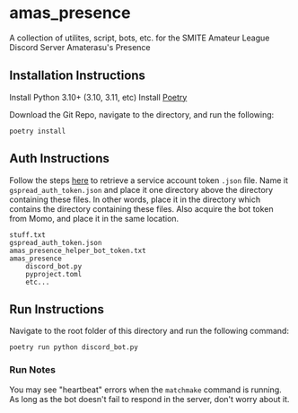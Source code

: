 # amas_presence
A collection of utilites, script, bots, etc. for the SMITE Amateur League Discord Server Amaterasu's Presence

## Installation Instructions
Install Python 3.10+ (3.10, 3.11, etc)
Install [Poetry](https://python-poetry.org/docs/#installation)

Download the Git Repo, navigate to the directory, and run the following:
```
poetry install
```

## Auth Instructions
Follow the steps [here](https://docs.gspread.org/en/latest/oauth2.html#for-bots-using-service-account) to retrieve a service account token `.json` file. Name it `gspread_auth_token.json` and place it one directory above the directory containing these files. In other words, place it in the directory which contains the directory containing these files. Also acquire the bot token from Momo, and place it in the same location.
```
stuff.txt
gspread_auth_token.json
amas_presence_helper_bot_token.txt
amas_presence
    discord_bot.py
    pyproject.toml
    etc...
```

## Run Instructions
Navigate to the root folder of this directory and run the following command:
```
poetry run python discord_bot.py
```

### Run Notes
You may see "heartbeat" errors when the `matchmake` command is running. As long as the bot doesn't fail to respond in the server, don't worry about it.
